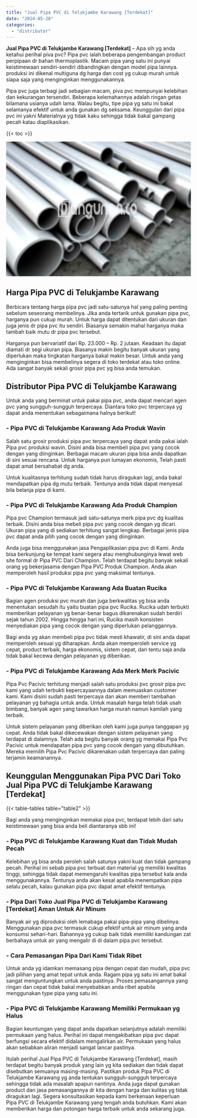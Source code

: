 ```yaml
---
title: "Jual Pipa PVC di Telukjambe Karawang [Terdekat]"
date: "2024-05-20"
categories: 
  - "distributor"
---
```


**Jual Pipa PVC di Telukjambe Karawang \[Terdekat\]** – Apa sih yg anda ketahui perihal piva pvc? Pipa pvc ialah beberapa pengembangan product perpipaan dr bahan thermoplastik. Macam pipa yang satu ini punyai keistimewaan sendiri-sendiri dibandingkan dengan model pipa lainnya. produksi ini dikenal multiguna dg harga dan cost yg cukup murah untuk siapa saja yang menginginkan menggunakannya.

Pipa pvc juga terbagi jadi sebagian macam, piva pvc mempunyai kelebihan dan kekurangan tersendiri. Beberapa kelemahannya adalah ringan getas bilamana usianya udah lama. Walau begitu, tipe pipa yg satu ini bakal selamanya efektif untuk anda gunakan dg seksama. Keunggulan dari pipa pvc ini yakni Materialnya yg tidak kaku sehingga tidak bakal gampang pecah kalau diaplikasikan.

{{< toc >}}

![Jual Pipa PVC di Telukjambe Karawang [Terdekat]](/images/jaul-pipa-pvc-48.png)

## Harga Pipa PVC di Telukjambe Karawang

Berbicara tentang harga pipa pvc jadi satu-satunya hal yang paling penting sebelum seseorang membelinya. Jika anda tertarik untuk gunakan pipa pvc, harganya pun cukup murah. Untuk harga dapat ditentukan dari ukuran dan juga jenis dr pipa pvc itu sendiri. Biasanya semakin mahal harganya maka tambah baik mutu dr pipa pvc tersebut.

Harganya pun bervariatif dari Rp. 23.000 – Rp. 2 jutaan. Keadaan itu dapat diamati dr segi ukuran pipa. Biasanya makin begitu banyak ukuran yang diperlukan maka tingkatan harganya bakal makin besar. Untuk anda yang menginginkan bisa membelinya segera di toko terdekat atau toko online. Ada sangat banyak sekali grosir pipa pvc yg bisa anda temukan.

## Distributor Pipa PVC di Telukjambe Karawang

Untuk anda yang berminat untuk pakai pipa pvc, anda dapat mencari agen pvc yang sungguh-sungguh terpercaya. Diantara toko pvc terpercaya yg dapat anda menentukan sebagaimana halnya berikut!

### \- Pipa PVC di Telukjambe Karawang Ada Produk Wavin

Salah satu grosir produksi pipa pvc terpercaya yang dapat anda pakai ialah Pipa pvc produksi wavin. Disini anda bisa membeli pipa pvc yang cocok dengan yang diinginkan. Berbagai macam ukuran pipa bisa anda dapatkan di sini sesuai rencana. Untuk harganya pun lumayan ekonomis, Telah pasti dapat amat bersahabat dg anda.

Untuk kualitasnya terhitung sudah tidak harus diragukan lagi, anda bakal mendapatkan pipa dg mutu terbaik. Tentunya anda tidak dapat menyesal bila belanja pipa di kami.

### \- Pipa PVC di Telukjambe Karawang Ada Produk Champion

Pipa pvc Champion termasuk jadi satu-satunya merk pipa pvc dg kualitas terbaik. Disini anda bisa mebeli pipa pvc yang cocok dengan yg dicari. Ukuran pipa yang di sediakan terhitung sangat lengkap. Berbagai jenis pipa pvc dapat anda pilih yang cocok dengan yang diinginkan.

Anda juga bisa menggunakan jasa Pengaplikasian pipa pvc di Kami. Anda bisa berkunjung ke tempat kami segera atau menghubunginya lewat web site formal dr Pipa PVC Dari Champion. Telah terdapat begitu banyak sekali orang yg bekerjasama dengan Pipa PVC Produk Champion. Anda akan memperoleh hasil produksi pipa pvc yang maksimal tentunya.

### \- Pipa PVC di Telukjambe Karawang Ada Buatan Rucika

Bagian agen produksi pvc murah dan juga berkwalitas yg bisa anda menentukan sesudah itu yaitu buatan pipa pvc Rucika. Rucika udah terbukti memberikan pelayanan yg benar-benar bagus dikarenakan sudah berdiri sejak tahun 2002. Hingga hingga hari ini, Rucika masih konsisten menyediakan pipa yang cocok dengan yang diperlukan pelanggannya.

Bagi anda yg akan membeli pipa pvc tidak mesti khawatir, di sini anda dapat memperoleh sesuai yg diharapkan. Anda akan memperoleh service yg cepat, product terbaik, harga ekonomis, sistem cepat, dan tentu saja anda tidak bakal kecewa dengan pelayanan yg diberikan.

### \- Pipa PVC di Telukjambe Karawang Ada Merk Merk Pacivic

Pipa Pvc Pacivic terhitung menjadi salah satu produksi pvc grosir pipa pvc kami yang udah terbukti kepercayaannya dalam memuaskan customer kami. Kami disini sudah pasti terpercaya dan akan memberi tambahan pelayanan yg bahagia untuk anda. Untuk masalah harga telah tidak usah bimbang, banyak agen yang tawarkan harga murah namun kamilah yang terbaik.

Untuk sistem pelayanan yang diberikan oleh kami juga punya tanggapan yg cepat. Anda tidak bakal dikecewakan dengan sistem pelayanan yang terdapat di dalamnya. Telah ada begitu banyak orang yg memakai Pipa Pvc Pacivic untuk mendapatan pipa pvc yang cocok dengan yang dibutuhkan. Mereka memilih Pipa Pvc Pacivic dikarenakan udah terpercaya dan paling terjamin keamanannya.

## Keunggulan Menggunakan Pipa PVC Dari Toko Jual Pipa PVC di Telukjambe Karawang \[Terdekat\]

{{< table-tables table="table2" >}}

Bagi anda yang menginginkan memakai pipa pvc, terdapat lebih dari satu keistimewaan yang bisa anda beli diantaranya sbb ini!

### \- Pipa PVC di Telukjambe Karawang Kuat dan Tidak Mudah Pecah

Kelebihan yg bisa anda peroleh salah satunya yakni kuat dan tidak gampang pecah. Perihal ini sebab pipa pvc terbuat dari material yg memiliki kwalitas tinggi, sehingga tidak dapat memengaruhi kwalitas pipa tersebut kala anda menggunakannya. Tentunya anda akan kesal apabila menempatkan pipa selalu pecah, kalau gunakan pipa pvc dapat amat efektif tentunya.

### \- Pipa Dari Toko Jual Pipa PVC di Telukjambe Karawang \[Terdekat\] Aman Untuk Air Minum

Banyak air yg diproduksi oleh lemabaga pakai pipa-pipa yang dibelinya. Menggunakan pipa pvc termasuk cukup efektif untuk air minum yang anda konsumsi sehari-hari. Bahannya yg cukup baik tidak memiliki kandungan zat berbahaya untuk air yang mengalir di di dalam pipa pvc tersebut.

### \- Cara Pemasangan Pipa Dari Kami Tidak Ribet

Untuk anda yg idamkan memasang pipa dengan cepat dan mudah, pipa pvc jadi pilihan yang amat tepat untuk anda. Ragam pipa yg satu ini amat bakal sangat menguntungkan untuk anda pastinya. Proses pemasangannya yang ringan dan cepat tidak bakal menyebabkan anda ribet apabila menggunakan type pipa yang satu ini.

### \- Pipa PVC di Telukjambe Karawang Memiliki Permukaan yg Halus

Bagian keuntungan yang dapat anda dapatkan selanjutnya adalah memiliki permukaan yang halus. Perihal ini dapat mengakibatkan pipa pvc dapat berfungsi secara efektif didalam mengalirkan air. Permukaan yang halus akan sebabkan aliran menjadi sangat lancar pastinya.

Itulah perihal Jual Pipa PVC di Telukjambe Karawang \[Terdekat\], masih terdapat begitu banyak produk yang lain yg kita sediakan dan tidak dapat disebutkan semuanya masing-masing. Pastikan produk Pipa PVC di Telukjambe Karawang yg anda tentukan sungguh-sungguh terpercaya sehingga tidak ada masalah apapun nantinya. Anda juga dapat gunakan product dan jasa pemasangannya dr kita dengan harga dan kulitas yg tidak diragukan lagi. Segera konsultasikan kepada kami berkenaan keperluan Pipa PVC di Telukjambe Karawang yang tengah anda butuhkan. Kami akan memberikan harga dan potongan harga terbaik untuk anda sekarang juga.
